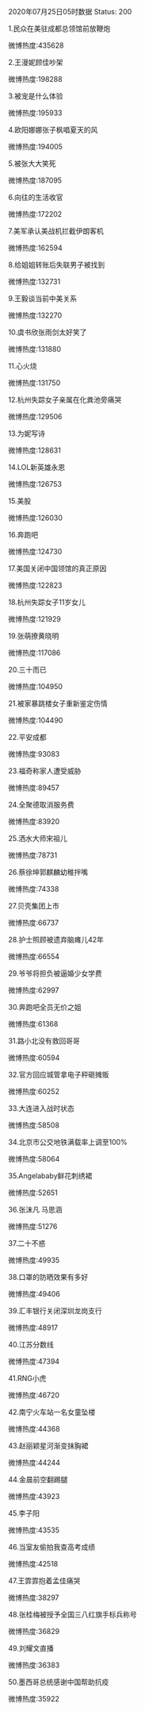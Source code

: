 2020年07月25日05时数据
Status: 200

1.民众在美驻成都总领馆前放鞭炮

微博热度:435628

2.王漫妮顾佳吵架

微博热度:198288

3.被宠是什么体验

微博热度:195933

4.欧阳娜娜张子枫唱夏天的风

微博热度:194005

5.被张大大笑死

微博热度:187095

6.向往的生活收官

微博热度:172202

7.美军承认美战机拦截伊朗客机

微博热度:162594

8.给姐姐转账后失联男子被找到

微博热度:132731

9.王毅谈当前中美关系

微博热度:132270

10.虞书欣张雨剑太好笑了

微博热度:131880

11.心火烧

微博热度:131750

12.杭州失踪女子亲属在化粪池旁痛哭

微博热度:129506

13.为妮写诗

微博热度:128631

14.LOL新英雄永恩

微博热度:126753

15.美股

微博热度:126030

16.奔跑吧

微博热度:124730

17.美国关闭中国领馆的真正原因

微博热度:122823

18.杭州失踪女子11岁女儿

微博热度:121929

19.张萌撩黄晓明

微博热度:117086

20.三十而已

微博热度:104950

21.被家暴跳楼女子重新鉴定伤情

微博热度:104490

22.平安成都

微博热度:93083

23.福奇称家人遭受威胁

微博热度:89457

24.全聚德取消服务费

微博热度:83920

25.洒水大师宋祖儿

微博热度:78731

26.蔡徐坤郭麒麟幼稚拌嘴

微博热度:74338

27.贝壳集团上市

微博热度:66737

28.护士照顾被遗弃脑瘫儿42年

微博热度:66554

29.爷爷将担负被逼婚少女学费

微博热度:62997

30.奔跑吧全员无价之姐

微博热度:61368

31.路小北没有救回哥哥

微博热度:60594

32.官方回应城管拿电子秤砸摊贩

微博热度:60252

33.大连进入战时状态

微博热度:58508

34.北京市公交地铁满载率上调至100%

微博热度:58064

35.Angelababy鲜花刺绣裙

微博热度:52651

36.张沫凡 马思涵

微博热度:51276

37.二十不惑

微博热度:49935

38.口罩的防晒效果有多好

微博热度:49406

39.汇丰银行关闭深圳龙岗支行

微博热度:48917

40.江苏分数线

微博热度:47394

41.RNG小虎

微博热度:46720

42.南宁火车站一名女童坠楼

微博热度:44368

43.赵丽颖星河渐变抹胸裙

微博热度:44244

44.金晨前空翻踢腿

微博热度:43923

45.李子阳

微博热度:43535

46.当室友偷拍我查高考成绩

微博热度:42518

47.王霏霏抱着孟佳痛哭

微博热度:38297

48.张桂梅被授予全国三八红旗手标兵称号

微博热度:36829

49.刘耀文直播

微博热度:36383

50.墨西哥总统感谢中国帮助抗疫

微博热度:35922

